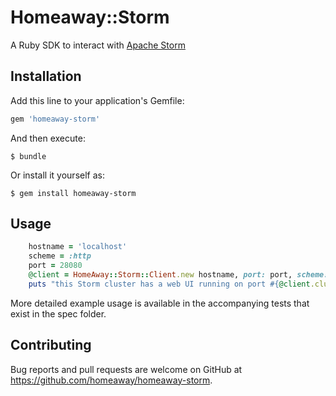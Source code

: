 # Homeaway::Storm

A Ruby SDK to interact with [Apache Storm](https://storm.apache.org/)

## Installation

Add this line to your application's Gemfile:

```ruby
gem 'homeaway-storm'
```

And then execute:

    $ bundle

Or install it yourself as:

    $ gem install homeaway-storm

## Usage

```ruby
    hostname = 'localhost'
    scheme = :http
    port = 28080
    @client = HomeAway::Storm::Client.new hostname, port: port, scheme: scheme
    puts "this Storm cluster has a web UI running on port #{@client.cluster_configuration['ui.port']}"
```

More detailed example usage is available in the accompanying tests that exist in the spec folder. 

## Contributing

Bug reports and pull requests are welcome on GitHub at https://github.com/homeaway/homeaway-storm.

